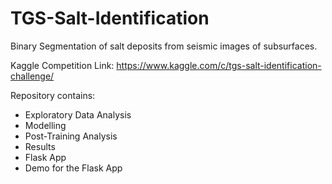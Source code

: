 # TGS-Salt-Identification

Binary Segmentation of salt deposits from seismic images of subsurfaces.

Kaggle Competition Link: https://www.kaggle.com/c/tgs-salt-identification-challenge/

Repository contains:
- Exploratory Data Analysis
- Modelling
- Post-Training Analysis
- Results
- Flask App
- Demo for the Flask App
